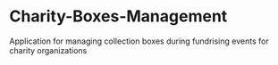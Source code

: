 # Charity-Boxes-Management
Application for managing collection boxes during fundrising events for charity organizations
